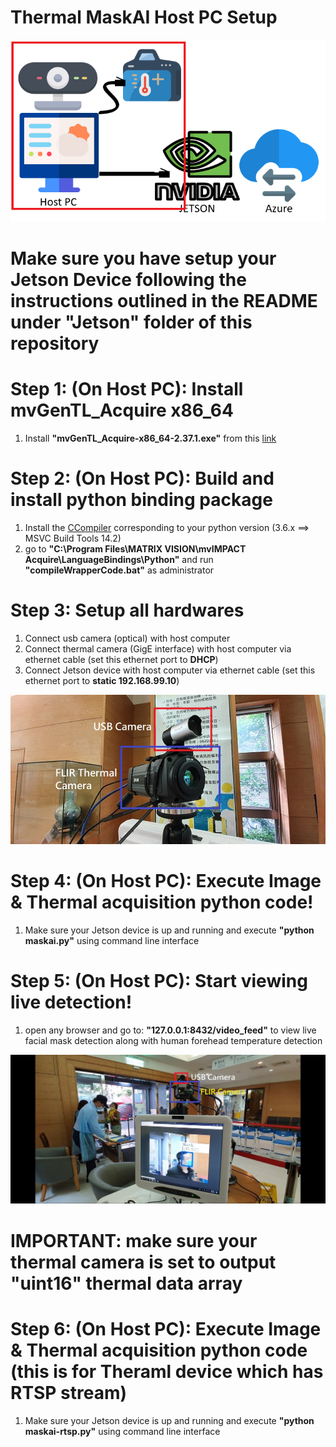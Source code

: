 # Thermal MaskAI Host PC Setup
![Overall Schematic Host PC](/Host_PC/Overall_Schematic_HostPC.png)

# Make sure you have setup your Jetson Device following the instructions outlined in the README under "Jetson" folder of this repository

# Step 1: (On Host PC): Install mvGenTL_Acquire x86_64

1. Install **"mvGenTL_Acquire-x86_64-2.37.1.exe"** from this [link](http://static.matrix-vision.com/mvIMPACT_Acquire/2.37.1/)

# Step 2: (On Host PC): Build and install python binding package

1. Install the [CCompiler](https://wiki.python.org/moin/WindowsCompilers#Which_Microsoft_Visual_C.2B-.2B-_compiler_to_use_with_a_specific_Python_version_.3F) corresponding to your python version (3.6.x ==> MSVC Build Tools 14.2)
2. go to **"C:\Program Files\MATRIX VISION\mvIMPACT Acquire\LanguageBindings\Python"** and run **"compileWrapperCode.bat"** as administrator

# Step 3: Setup all hardwares
1. Connect usb camera (optical) with host computer
2. Connect thermal camera (GigE interface) with host computer via ethernet cable (set this ethernet port to **DHCP**)
3. Connect Jetson device with host computer via ethernet cable (set this ethernet port to **static 192.168.99.10**)

![Cameras Setup](/media/Cameras_Setup.jpg)

# Step 4: (On Host PC): Execute Image & Thermal acquisition python code!
1. Make sure your Jetson device is up and running and execute **"python maskai.py"** using command line interface

# Step 5: (On Host PC): Start viewing live detection!
1. open any browser and go to: **"127.0.0.1:8432/video_feed"** to view live facial mask detection along with human forehead temperature detection

![Detection In Action](/media/Detection_In_Action_2.jpg)

# IMPORTANT: make sure your thermal camera is set to output "uint16" thermal data array

# Step 6: (On Host PC): Execute Image & Thermal acquisition python code (this is for Theraml device which has RTSP stream)
1. Make sure your Jetson device is up and running and execute **"python maskai-rtsp.py"** using command line interface
